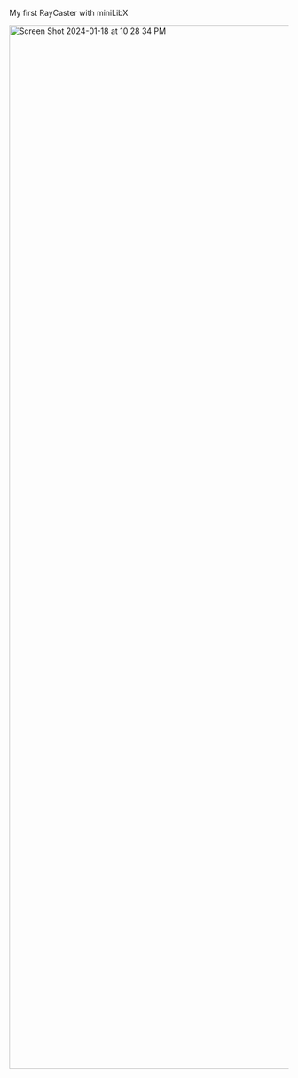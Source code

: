 My first RayCaster with miniLibX

<img width="1884" alt="Screen Shot 2024-01-18 at 10 28 34 PM" src="https://github.com/yrhiba/Easy_Long_Cub3d/assets/76631430/11398d34-9441-40b2-86c1-64526c37f95c">
